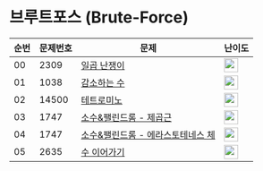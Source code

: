 # 브루트포스 (Brute-Force)

| 순번 | 문제번호 | 문제 | 난이도 |
|--|---|----------------|--|
| 00 | 2309 | [일곱 난쟁이](https://github.com/HSungHee/BaekJoon/blob/main/brute_force/Main_B2_2309.java) | <img height="25px" width="25px" src="https://static.solved.ac/tier_small/4.svg"/> | 
| 01 | 1038 | [감소하는 수](https://github.com/HSungHee/BaekJoon/blob/main/brute_force/Main_G5_1038.java)| <img height="25px" width="25px" src="https://static.solved.ac/tier_small/11.svg"/> | 
| 02 | 14500 | [테트로미노](https://github.com/HSungHee/BaekJoon/blob/main/brute_force/Main_G5_14500.java) | <img height="25px" width="25px" src="https://static.solved.ac/tier_small/11.svg"/> | 
| 03 | 1747 | [소수&팰린드롬 - 제곱근](https://github.com/HSungHee/BaekJoon/blob/main/brute_force/Main_G5_1747.java) | <img height="25px" width="25px" src="https://static.solved.ac/tier_small/11.svg"/> | 
| 04 | 1747 | [소수&팰린드롬 - 에라스토테네스 체](https://github.com/HSungHee/BaekJoon/blob/main/brute_force/Main_G5_1747_SieveOfEratosthenes.java) | <img height="25px" width="25px" src="https://static.solved.ac/tier_small/11.svg"/> | 
| 05 | 2635 | [수 이어가기](https://github.com/HSungHee/BaekJoon/blob/main/brute_force/Main_S5_2635.java) | <img height="25px" width="25px" src="https://static.solved.ac/tier_small/6.svg"/> | 
